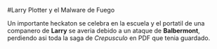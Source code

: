 #Larry Plotter y el Malware de Fuego

Un importante heckaton se celebra en la escuela y el portatil de una companero de **Larry** se averia debido a un ataque
de **Balbermont**, perdiendo asi toda la saga de *Crepusculo* en PDF que tenia guardado.
